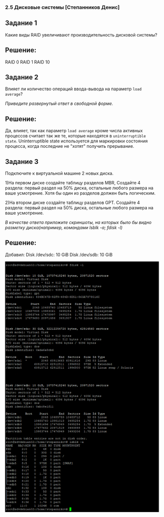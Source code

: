 ### 2.5 Дисковые системы [Степанников Денис]
## Задание 1
Какие виды RAID увеличивают производительность дисковой системы?

## Решение:
RAID 0
RAID 1
RAID 10	

## Задание 2
Влияет ли количество операций ввода-вывода на параметр `load average`?

*Приведите развернутый ответ в свободной форме.*


## Решение:
Да, влияет, так как параметр ```load average``` кроме числа активных процессов считает так же те, которые находятся в ```uninterruptible state```. 
Uninterruptible state используется для маркировки состояния процесса, когда последние не "хотят" получить прерывание. 

## Задание 3
Подключите к виртуальной машине 2 новых диска. 


1)На первом диске создайте таблицу разделов MBR, Создайте 4 раздела: первый раздел на 50% диска, остальные любого размера на ваше усмотрение. Хотя бы один из разделов должен быть логическим.

2)На втором диске создайте таблицу разделов GPT. Создайте 4 раздела: первый раздел на 50% диска, остальные любого размера на ваше усмотрение.

*В качестве ответа приложите скриншоты, на которых было бы видно разметку диска(например, командами lsblk -a; fdisk -l)*

## Решение:

Добавил:
Disk /dev/sdc: 10 GiB
Disk /dev/sdb: 10 GiB

![2.6. Task #3.1](screenshots/2.6-3.1.png)

